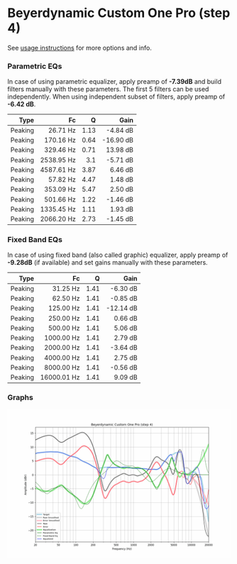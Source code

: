 # Beyerdynamic Custom One Pro (step 4)
See [usage instructions](https://github.com/jaakkopasanen/AutoEq#usage) for more options and info.

### Parametric EQs
In case of using parametric equalizer, apply preamp of **-7.39dB** and build filters manually
with these parameters. The first 5 filters can be used independently.
When using independent subset of filters, apply preamp of **-6.42 dB**.

| Type    | Fc         |    Q | Gain      |
|--------:|-----------:|-----:|----------:|
| Peaking | 26.71 Hz   | 1.13 | -4.84 dB  |
| Peaking | 170.16 Hz  | 0.64 | -16.90 dB |
| Peaking | 329.46 Hz  | 0.71 | 13.98 dB  |
| Peaking | 2538.95 Hz | 3.1  | -5.71 dB  |
| Peaking | 4587.61 Hz | 3.87 | 6.46 dB   |
| Peaking | 57.82 Hz   | 4.47 | 1.48 dB   |
| Peaking | 353.09 Hz  | 5.47 | 2.50 dB   |
| Peaking | 501.66 Hz  | 1.22 | -1.46 dB  |
| Peaking | 1335.45 Hz | 1.11 | 1.93 dB   |
| Peaking | 2066.20 Hz | 2.73 | -1.45 dB  |

### Fixed Band EQs
In case of using fixed band (also called graphic) equalizer, apply preamp of **-9.28dB**
(if available) and set gains manually with these parameters.

| Type    | Fc          |    Q | Gain      |
|--------:|------------:|-----:|----------:|
| Peaking | 31.25 Hz    | 1.41 | -6.30 dB  |
| Peaking | 62.50 Hz    | 1.41 | -0.85 dB  |
| Peaking | 125.00 Hz   | 1.41 | -12.14 dB |
| Peaking | 250.00 Hz   | 1.41 | 0.66 dB   |
| Peaking | 500.00 Hz   | 1.41 | 5.06 dB   |
| Peaking | 1000.00 Hz  | 1.41 | 2.79 dB   |
| Peaking | 2000.00 Hz  | 1.41 | -3.64 dB  |
| Peaking | 4000.00 Hz  | 1.41 | 2.75 dB   |
| Peaking | 8000.00 Hz  | 1.41 | -0.56 dB  |
| Peaking | 16000.01 Hz | 1.41 | 9.09 dB   |

### Graphs
![](./Beyerdynamic%20Custom%20One%20Pro%20(step%204).png)